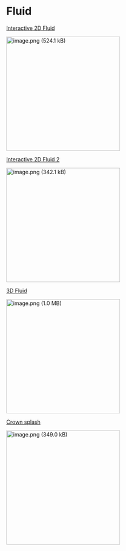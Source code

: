 # Fluid

[Interactive 2D Fluid](https://youtu.be/XleVnD_5EgA)

<img width="300" alt="image.png (524.1 kB)" src="https://img.esa.io/uploads/production/attachments/15658/2020/10/27/67583/29b3e53d-6908-4c5c-850e-bc85141f35bb.png">


[Interactive 2D Fluid 2](https://youtu.be/m7D5FfaUqwo)

<img width="300" alt="image.png (342.1 kB)" src="https://img.esa.io/uploads/production/attachments/15658/2020/10/27/67583/5f905a29-af6b-498e-808d-efb800115a9c.png">

[3D Fluid](https://youtu.be/aPJA8RTz0KA)

<img width="300" alt="image.png (1.0 MB)" src="https://img.esa.io/uploads/production/attachments/15658/2020/10/27/67583/053c8bb6-8152-484c-8a71-1cb696d435a1.png">

[Crown splash](https://youtu.be/PGe43nRCvy4)

<img width="300" alt="image.png (349.0 kB)" src="https://img.esa.io/uploads/production/attachments/15658/2020/10/27/67583/62b5d5c8-e646-4ec6-881e-a4438de544db.png">


